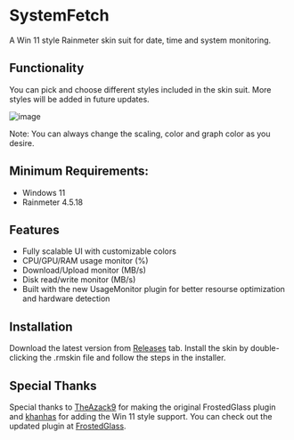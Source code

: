 # SystemFetch
A Win 11 style Rainmeter skin suit for date, time and system monitoring.
## Functionality
You can pick and choose different styles included in the skin suit. More styles will be added in future updates.

![image](https://media.discordapp.net/attachments/1211406685760135179/1213943459841319022/Cover.png?ex=65f74ff2&is=65e4daf2&hm=b077a59edaa12a68766414f14daf69126ec8dc09db7939ff121b269e919ea66b&=&format=webp&quality=lossless&width=796&height=827)


Note: You can always change the scaling, color and graph color as you desire.
## Minimum Requirements:
- Windows 11
- Rainmeter 4.5.18

## Features
- Fully scalable UI with customizable colors
- CPU/GPU/RAM usage monitor (%)
- Download/Upload monitor (MB/s)
- Disk read/write monitor (MB/s)
- Built with the new UsageMonitor plugin for better resourse optimization and hardware detection
## Installation
Download the latest version from [Releases](https://github.com/Meti0X7CB/SystemFetch/releases) tab.
Install the skin by double-clicking the .rmskin file and follow the steps in the installer.
## Special Thanks
Special thanks to [TheAzack9](https://github.com/TheAzack9) for making the original FrostedGlass plugin and [khanhas](https://github.com/khanhas/) for adding the Win 11 style support. 
You can check out the updated plugin at [FrostedGlass](https://github.com/Meti0X7CB/FrostedGlass).
